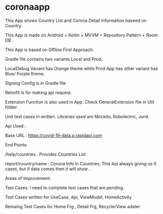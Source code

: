 # coronaapp

This App shows Country List and Corona Detail Information baseed on Country.

This App is made on Android + Kotlin + MVVM + Repository Pattern + Room DB .

This App is based on Offline First Approach.

Gradle file contains two variants Local and Prod.

LocalDebug Variant has Orange theme while Prod App has other variant has Blue/ Purple theme.

Signing Config is in Gradle file

Retrofit is for making api request.

Extension Function is also used in App. Check GeneralExtension file in Util folder.

Unit test cases in written. Libraries used are Mockito, Robolectric, Junit.

Api Used :

Base URL : https://covid-19-data.p.rapidapi.com

End Points:

/help/countries  : Provides Countries List

report/country/name : Corona Info in Countries, This Api always giving us 0 cases, but if data comes then it will show .

Areas of Improvement:

Test Cases. I need to complete test cases that are pending. 

Test Cases written for UseCase, Api, ViewModel, HomeActivity

Remaing Test Cases for Home Frg , Detail Frg, RecyclerView adater
